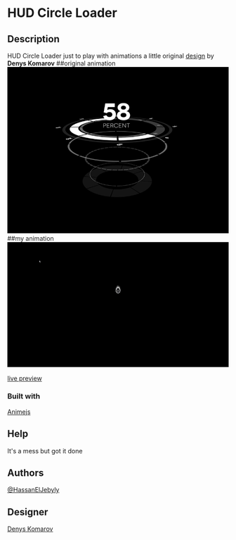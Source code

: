 # HUD Circle Loader

## Description

HUD Circle Loader just to play with animations a little
original [design](https://dribbble.com/shots/5791388-HUD-Circle-Loader) by **Denys Komarov**
##original animation
![original animation](./HUD-Circle-Loader.gif)
##my animation
![my animation](./HUD-Circle-Loader-replica.gif)

[live preview](https://hassaneljebyly.github.io/hud-circle-Loader)

### Built with

[Animejs](https://animejs.com/)

## Help

It's a mess but got it done

## Authors

[@HassanElJebyly](https://twitter.com/HassanElJebyly)

## Designer

[Denys Komarov](https://dribbble.com/aquavitae)
